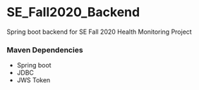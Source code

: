 # SE_Fall2020_Backend
Spring boot backend for SE Fall 2020 Health Monitoring Project
### Maven Dependencies
- Spring boot
- JDBC
- JWS Token
